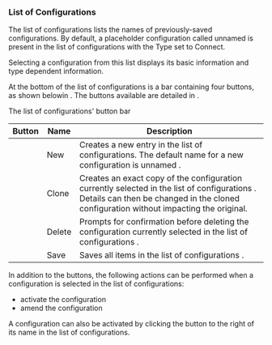 



### List of Configurations


The list of configurations lists the names of previously-saved configurations. By default, a placeholder configuration called unnamed is present in the list of configurations with the Type set to Connect.


Selecting a configuration from this list displays its basic information and type dependent information.


At the bottom of the list of configurations is a bar containing four buttons, as shown belowin [](#listofconfigs). The buttons available are detailed in [](#listofconfigbuttonbar).




The list of configurations' button bar





| Button | Name | Description |
| --- | --- | --- |
|  | New | Creates a new entry in the list of configurations. The default name for a new configuration is unnamed . |
|  | Clone | Creates an exact copy of the configuration currently selected in the list of configurations . Details can then be changed in the cloned configuration without impacting the original. |
|  | Delete | Prompts for confirmation before deleting the configuration currently selected in the list of configurations . |
|  | Save | Saves all items in the list of configurations . |


In addition to the buttons, the following actions can be performed when a configuration is selected in the list of configurations:

- activate the configuration
- amend the configuration

A configuration can also be activated by clicking the  button to the right of its name in the list of configurations.


